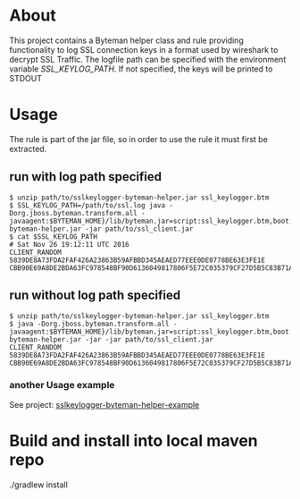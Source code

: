 # About 
This project contains a Byteman helper class and rule providing functionality to log SSL connection keys in a format used by wireshark to decrypt SSL Traffic.
The logfile path can be specified with the environment variable *SSL_KEYLOG_PATH*. If not specified, the keys will be printed to STDOUT

# Usage
The rule is part of the jar file, so in order to use the rule it must first be extracted. 

## run with log path specified
```
$ unzip path/to/sslkeylogger-byteman-helper.jar ssl_keylogger.btm
$ SSL_KEYLOG_PATH=/path/to/ssl.log java -Dorg.jboss.byteman.transform.all -javaagent:$BYTEMAN_HOME}/lib/byteman.jar=script:ssl_keylogger.btm,boot:${BYTEMAN_HOME}/lib/byteman.jar,boot:path/to/sslkeylogger-byteman-helper.jar -jar path/to/ssl_client.jar
$ cat $SSL_KEYLOG_PATH
# Sat Nov 26 19:12:11 UTC 2016
CLIENT_RANDOM 5839DE8A73FDA2FAF426A23863B59AFBBD345AEAED77EEE0DE0778BE63E3FE1E CBB90E69A8DE2BDA63FC978548BF90D6136049817806F5E72C035379CF27D5B5C83B71AB70250AEB4CEDE1A297616CC9
```

## run without log path specified
```
$ unzip path/to/sslkeylogger-byteman-helper.jar ssl_keylogger.btm
$ java -Dorg.jboss.byteman.transform.all -javaagent:$BYTEMAN_HOME}/lib/byteman.jar=script:ssl_keylogger.btm,boot:${BYTEMAN_HOME}/lib/byteman.jar,boot:path/to/sslkeylogger-byteman-helper.jar -jar -jar path/to/ssl_client.jar
CLIENT_RANDOM 5839DE8A73FDA2FAF426A23863B59AFBBD345AEAED77EEE0DE0778BE63E3FE1E CBB90E69A8DE2BDA63FC978548BF90D6136049817806F5E72C035379CF27D5B5C83B71AB70250AEB4CEDE1A297616CC9
```

### another Usage example
See project: [sslkeylogger-byteman-helper-example](https://github.com/mahnkong/sslkeylogger-byteman-helper-example)

# Build and install into local maven repo
./gradlew install

